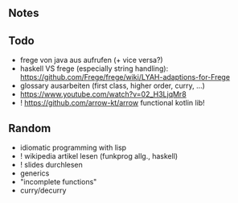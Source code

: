 Notes
---

## Todo

* frege von java aus aufrufen (+ vice versa?)
* haskell VS frege (especially string handling): https://github.com/Frege/frege/wiki/LYAH-adaptions-for-Frege
* glossary ausarbeiten (first class, higher order, curry, ...)
* https://www.youtube.com/watch?v=02_H3LjqMr8
* ! https://github.com/arrow-kt/arrow functional kotlin lib!
## Random

* idiomatic programming with lisp
* ! wikipedia artikel lesen (funkprog allg., haskell)
* ! slides durchlesen
* generics
* "incomplete functions"
* curry/decurry
